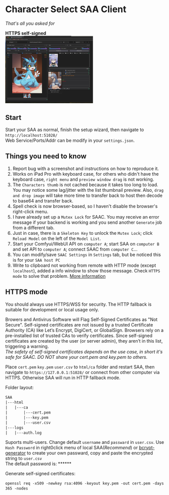 # Character Select SAA Client
*That's all you asked for*

**HTTPS self-signed**      
<img src="https://github.com/mirabarukaso/character_select_stand_alone_app/blob/main/examples/overall02.png" width=55%>   

## Start 
Start your SAA as normal, finish the setup wizard, then navigate to `http://localhost:51028/`     
Web Service/Ports/Addr can be modify in your `settings.json`.    

## Things you need to know
1. Report bug with a screenshot and instructions on how to reproduce it.    
2. Works on iPad Pro with keyboard case, for others who didn't have the keyboard case, `right menu` and `preview window drag` is not working.    
3. The `Characters thumb` is not cached because it takes too long to load. You may notice some lag/jitter with the list thumbnail preview. Also, `drag and drop image` will take more time to transfer back to host then decode to base64 and transfer back.        
4. Spell check is now browser-based, so I haven't disable the browser's right-click menu.    
5. I have already set up a `Mutex Lock` for SAAC. You may receive an error message if your backend is working and you send another `Generate` job from a different tab.    
6. Just in case, there is a `Skeleton Key` to unlock the `Mutex Lock`; click `Reload Model` on the left of the `Model List`.    
7. Start your Comfyui/WebUI API on `computer A`; start SAA on `computer B` and set API to `computer A`; connect SAAC from `computer C`...    
8. You can modify/save `SAAC Settings` in `Settings` tab, but be noticed this is for your `SAA host PC`      
9. Write to clipboard not working from remote with HTTP mode (except `localhost`), added a info window to show those message. Check `HTTPS mode` to solve that problem. [More information](https://webkit.org/blog/10855/async-clipboard-api/)       

## HTTPS mode
You should always use HTTPS/WSS for security. The HTTP fallback is suitable for development or local usage only.     

Browers and Antivirus Software will Flag Self-Signed Certificates as "Not Secure".
Self-signed certificates are not issued by a trusted Certificate Authority (CA) like Let’s Encrypt, DigiCert, or GlobalSign. Browsers rely on a pre-installed list of trusted CAs to verify certificates. Since self-signed certificates are created by the user (or server admin), they aren’t in this list, triggering a warning.     
*The safety of self-signed certificates depends on the use case, in short it's safe for SAAC. DO NOT share your cert.pem and key.pem to others.*      

Place `cert.pem` `key.pem` `user.csv` to `html/ca` folder and restart SAA, then navigate to `https://127.0.0.1:51028/` or connect from other computer via HTTPS. Otherwise SAA will run in HTTP fallback mode.       

Folder layout:      
```
SAA
|---html
|   |---ca
|       |---cert.pem
|       |---key.pem
|       |---user.csv
|---logs
|   |---auth.log
```

Suports multi-users. Change default `username` and `passward` in `user.csv`. Use `Hash Password` in right0click menu of local SAA(*Recommend*) or [bcrypt-generator](https://bcrypt-generator.com/) to create your own passward, copy and paste the encrypted string to `user.csv`      
The default password is: ******      

Generate self-signed certificates:    
```
openssl req -x509 -newkey rsa:4096 -keyout key.pem -out cert.pem -days 365 -nodes
```


